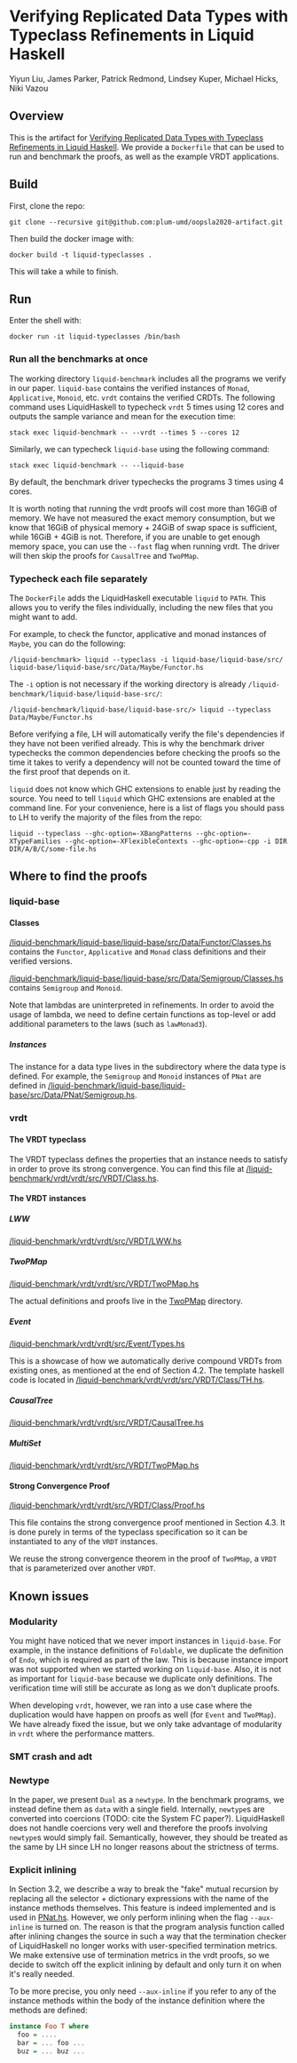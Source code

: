 # Verifying Replicated Data Types with Typeclass Refinements in Liquid Haskell

Yiyun Liu, James Parker, Patrick Redmond, Lindsey Kuper, Michael Hicks, Niki Vazou

## Overview

This is the artifact for [Verifying Replicated Data Types with Typeclass Refinements in Liquid Haskell](#TODO). 
We provide a `Dockerfile` that can be used to run and benchmark the proofs, as well as the example VRDT applications. 

## Build
First, clone the repo:
```
git clone --recursive git@github.com:plum-umd/oopsla2020-artifact.git
```
Then build the docker image with:
```
docker build -t liquid-typeclasses .
```
This will take a while to finish.


## Run
Enter the shell with:
```
docker run -it liquid-typeclasses /bin/bash
```

### Run all the benchmarks at once

The working directory `liquid-benchmark` includes all the programs we verify in our paper. `liquid-base` contains the verified instances of `Monad`, `Applicative`, `Monoid`, etc. `vrdt` contains the verified CRDTs. The following command uses LiquidHaskell to typecheck `vrdt` 5 times using 12 cores and outputs the sample variance and mean for the execution time:
```
stack exec liquid-benchmark -- --vrdt --times 5 --cores 12
```

Similarly, we can typecheck `liquid-base` using the following command:
```
stack exec liquid-benchmark -- --liquid-base
```
By default, the benchmark driver typechecks the programs 3 times using 4 cores.

It is worth noting that running the vrdt proofs will cost more than 16GiB of memory. We have not measured the exact memory consumption, but we know that 16GiB of physical memory + 24GiB of swap space is sufficient, while 16GiB + 4GiB is not. Therefore, if you are unable to get enough memory space, you can use the `--fast` flag when running vrdt. The driver will then skip the proofs for `CausalTree` and `TwoPMap`.


### Typecheck each file separately

The `DockerFile` adds the LiquidHaskell executable `liquid` to `PATH`. This allows you to verify the files individually, including the new files that you might want to add.

For example, to check the functor, applicative and monad instances of `Maybe`, you can do the following:
```
/liquid-benchmark> liquid --typeclass -i liquid-base/liquid-base/src/ liquid-base/liquid-base/src/Data/Maybe/Functor.hs 
```
The `-i` option is not necessary if the working directory is already `/liquid-benchmark/liquid-base/liquid-base-src/`:
```
/liquid-benchmark/liquid-base/liquid-base-src/> liquid --typeclass Data/Maybe/Functor.hs 
```

Before verifying a file, LH will automatically verify the file's dependencies if they have not been verified already. This is why the benchmark driver typechecks the common dependencies before checking the proofs so the time it takes to verify a dependency will not be counted toward the time of the first proof that depends on it.

`liquid` does not know which GHC extensions to enable just by reading the source. You need to tell `liquid` which GHC extensions are enabled at the command line. For your convenience, here is a list of flags you should pass to LH to verify the majority of the files from the repo:
```
liquid --typeclass --ghc-option=-XBangPatterns --ghc-option=-XTypeFamilies --ghc-option=-XFlexibleContexts --ghc-option=-cpp -i DIR DIR/A/B/C/some-file.hs
```

## Where to find the proofs
### liquid-base
#### Classes
[/liquid-benchmark/liquid-base/liquid-base/src/Data/Functor/Classes.hs](https://github.com/plum-umd/liquid-base/tree/13d42192f3f1e4ec10616cb9dc978320ef02cb17/liquid-base/src/Data/Functor/Classes.hs) contains the `Functor`, `Applicative` and `Monad` class definitions and their verified versions.

[/liquid-benchmark/liquid-base/liquid-base/src/Data/Semigroup/Classes.hs](https://github.com/plum-umd/liquid-base/tree/13d42192f3f1e4ec10616cb9dc978320ef02cb17/liquid-base/src/Data/Semigroup/Classes.hs) contains `Semigroup` and `Monoid`.

Note that lambdas are uninterpreted in refinements. In order to avoid the usage of lambda, we need to define certain functions as top-level or add additional parameters to the laws (such as `lawMonad3`).

##### Instances
The instance for a data type lives in the subdirectory where the data type is defined. For example, the `Semigroup` and `Monoid` instances of `PNat` are defined in [/liquid-benchmark/liquid-base/liquid-base/src/Data/PNat/Semigroup.hs](https://github.com/plum-umd/liquid-base/tree/13d42192f3f1e4ec10616cb9dc978320ef02cb17/liquid-base/src/Data/PNat/Semigroup.hs).


### vrdt
#### The VRDT typeclass
The VRDT typeclass defines the properties that an instance needs to satisfy in order to prove its strong convergence. You can find this file at [/liquid-benchmark/vrdt/vrdt/src/VRDT/Class.hs](https://github.com/jprider63/vrdt/tree/aa5ff450e5f05ec3316c86dd92ea3fae822dcf07/vrdt/src/VRDT/Class.hs).

#### The VRDT instances
##### LWW
[/liquid-benchmark/vrdt/vrdt/src/VRDT/LWW.hs](https://github.com/jprider63/vrdt/tree/aa5ff450e5f05ec3316c86dd92ea3fae822dcf07/vrdt/src/VRDT/LWW.hs)
##### TwoPMap
[/liquid-benchmark/vrdt/vrdt/src/VRDT/TwoPMap.hs](https://github.com/jprider63/vrdt/tree/aa5ff450e5f05ec3316c86dd92ea3fae822dcf07/vrdt/src/VRDT/TwoPMap.hs)

The actual definitions and proofs live in the [TwoPMap](https://github.com/jprider63/vrdt/tree/aa5ff450e5f05ec3316c86dd92ea3fae822dcf07/vrdt/src/VRDT/TwoPMap) directory. 

##### Event
[/liquid-benchmark/vrdt/vrdt/src/Event/Types.hs](https://github.com/jprider63/vrdt/tree/aa5ff450e5f05ec3316c86dd92ea3fae822dcf07/vrdt/src/Event/Types.hs)

This is a showcase of how we automatically derive compound VRDTs from existing ones, as mentioned at the end of Section 4.2. The template haskell code is located in [/liquid-benchmark/vrdt/vrdt/src/VRDT/Class/TH.hs](https://github.com/jprider63/vrdt/tree/aa5ff450e5f05ec3316c86dd92ea3fae822dcf07/vrdt/src/VRDT/Class/TH.hs).

##### CausalTree
[/liquid-benchmark/vrdt/vrdt/src/VRDT/CausalTree.hs](https://github.com/jprider63/vrdt/tree/aa5ff450e5f05ec3316c86dd92ea3fae822dcf07/vrdt/src/VRDT/CausalTree.hs)

##### MultiSet
[/liquid-benchmark/vrdt/vrdt/src/VRDT/TwoPMap.hs](https://github.com/jprider63/vrdt/tree/aa5ff450e5f05ec3316c86dd92ea3fae822dcf07/vrdt/src/VRDT/TwoPMap.hs)

#### Strong Convergence Proof
[/liquid-benchmark/vrdt/vrdt/src/VRDT/Class/Proof.hs](https://github.com/jprider63/vrdt/tree/aa5ff450e5f05ec3316c86dd92ea3fae822dcf07/vrdt/src/VRDT/Class/Proof.hs)

This file contains the strong convergence proof mentioned in Section 4.3. It is done purely in terms of the typeclass specification so it can be instantiated to any of the `VRDT` instances.

We reuse the strong convergence theorem in the proof of `TwoPMap`, a `VRDT` that is parameterized over another `VRDT`.

## Known issues
### Modularity
You might have noticed that we never import instances in `liquid-base`. For example, in the instance definitions of `Foldable`, we duplicate the definition of `Endo`, which is required as part of the law. This is because instance import was not supported when we started working on `liquid-base`. Also, it is not as important for `liquid-base` because we duplicate only definitions. The verification time will still be accurate as long as we don't duplicate proofs.

When developing `vrdt`, however, we ran into a use case where the duplication would have happen on proofs as well (for `Event` and `TwoPMap`). We have already fixed the issue, but we only take advantage of modularity in `vrdt` where the performance matters.

### SMT crash and adt


### Newtype
In the paper, we present `Dual` as a `newtype`. In the benchmark programs, we instead define them as `data` with a single field. Internally, `newtype`s are converted into coercions (TODO: cite the System FC paper?). LiquidHaskell does not handle coercions very well and therefore the proofs involving `newtype`s would simply fail. Semantically, however, they should be treated as the same by LH since LH no longer reasons about the strictness of terms.

### Explicit inlining
In Section 3.2, we describe a way to break the "fake" mutual recursion by replacing all the selector + dictionary expressions with the name of the instance methods themselves. This feature is indeed implemented and is used in [PNat.hs](https://github.com/plum-umd/liquid-base/tree/13d42192f3f1e4ec10616cb9dc978320ef02cb17/liquid-base/src/Data/PNat/Semigroup.hs). However, we only perform inlining when the flag `--aux-inline` is turned on. The reason is that the program analysis function called after inlining changes the source in such a way that the termination checker of LiquidHaskell no longer works with user-specified termination metrics. We make extensive use of termination metrics in the vrdt proofs, so we decide to switch off the explicit inlining by default and only turn it on when it's really needed.

To be more precise, you only need `--aux-inline` if you refer to any of the instance methods within the body of the instance definition where the methods are defined:
``` haskell
instance Foo T where
  foo = ....
  bar = ... foo ...
  buz = ... buz ...
```

